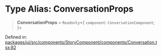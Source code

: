 # Type Alias: ConversationProps

> **ConversationProps** = `Readonly`\<\{ `component`: `ConversationComponent`; \}\>

Defined in: [packages/ui/src/components/StoryComponent/components/Conversation.tsx:82](https://github.com/laruss/react-text-game/blob/7602514695c2b4f79da2fb62137ed33ba5572ba4/packages/ui/src/components/StoryComponent/components/Conversation.tsx#L82)
